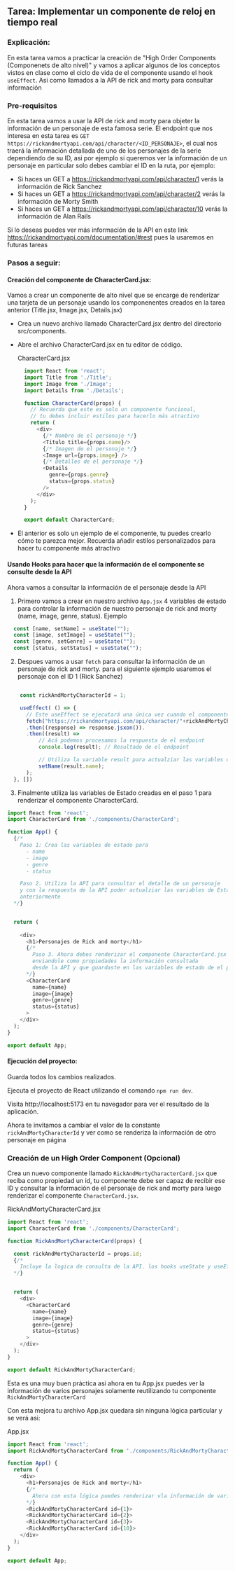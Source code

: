 ## Tarea: Implementar un componente de reloj en tiempo real

### Explicación:
En esta tarea vamos a practicar la creación de "High Order Components (Componenets de alto nivel)" y vamos a aplicar algunos de los conceptos vistos en clase como el ciclo de vida de el componente usando el hook `useEffect`. Asi como llamados a la API de rick and morty para consultar información

### Pre-requisitos

En esta tarea vamos a usar la API de rick and morty para objeter la información de un personaje de esta famosa serie. El endpoint que nos interesa en esta tarea es `GET https://rickandmortyapi.com/api/character/<ID_PERSONAJE>`, el cual nos traerá la información detallada de uno de los personajes de la serie dependiendo de su ID, asi por ejemplo si queremos ver la información de un personaje en particular solo debes cambiar el ID en la ruta, por ejemplo:

  - Si haces un GET a https://rickandmortyapi.com/api/character/1 verás la información de Rick Sanchez
  - Si haces un GET a https://rickandmortyapi.com/api/character/2 verás la información de Morty Smith
  - Si haces un GET a https://rickandmortyapi.com/api/character/10 verás la información de Alan Rails

Si lo deseas puedes ver más información de la API en este link https://rickandmortyapi.com/documentation/#rest pues la usaremos en futuras tareas

### Pasos a seguir:

#### Creación del componente de CharacterCard.jsx: 
Vamos a crear un componente de alto nivel que se encarge de renderizar una tarjeta de un personaje usando los componenentes creados en la tarea anterior (Title.jsx, Image.jsx, Details.jsx)

  - Crea un nuevo archivo llamado CharacterCard.jsx dentro del directorio src/components.
  - Abre el archivo CharacterCard.jsx en tu editor de código.

    CharacterCard.jsx

    ```javascript
      import React from 'react';
      import Title from './Title';
      import Image from './Image';
      import Details from './Details';

      function CharacterCard(props) {
        // Recuerda que este es solo un componente funcional, 
        // tu debes incluir estilos para hacerlo más atractivo
        return (
          <div>
            {/* Nombre de el personaje */}
            <Titulo title={props.name}/>
            {/* Imagen de el personaje */}
            <Image url={props.image} />
            {/* Detalles de el personaje */}
            <Details 
              genre={props.genre} 
              status={props.status} 
            />
          </div>
        );
      }

      export default CharacterCard;
    ```
  - El anterior es solo un ejemplo de el componente, tu puedes crearlo cómo te parezca mejor. Recuerda añadir estilos personalizados para hacer tu componente más atractivo

#### Usando Hooks para hacer que la información de el componente se consulte desde la API

Ahora vamos a consultar la información de el personaje desde la API

1. Primero vamos a crear en nuestro archivo `App.jsx` 4 variables de estado para controlar la información de nuestro personaje de rick and morty (name, image, genre, status). Ejemplo

  ```javascript
    const [name, setName] = useState("");
    const [image, setImage] = useState("");
    const [genre, setGenre] = useState("");
    const [status, setStatus] = useState("");
  ```

2. Despues vamos a usar `fetch` para consultar la información de un personaje de rick and morty. para el siguiente ejemplo usaremos el personaje con el ID 1 (Rick Sanchez)

  ```javascript

      const rickAndMortyCharacterId = 1;

      useEffect( () => {
        // Este useEffect se ejecutará una única vez cuando el componente se monte
        fetch("https://rickandmortyapi.com/api/character/"+rickAndMortyCharacterId)
        .then((response) => response.jsxon()).
        .then((result) => 
            // Acá podemos procesamos la respuesta de el endpoint
            console.log(result); // Resultado de el endpoint

            // Utiliza la variable result para actualziar las variables de estado de el paso 1
            setName(result.name);
        );
    }, [])  
  ```
3. Finalmente utiliza las variables de Estado creadas en el paso 1 para renderizar el componente CharacterCard.

```javascript
import React from 'react';
import CharacterCard from './components/CharacterCard';

function App() {
  {/* 
    Paso 1: Crea las variables de estado para
      - name
      - image
      - genre
      - status

    Paso 2. Utiliza la API para consultar el detalle de un personaje
    y con la respuesta de la API poder actualziar las variables de Estado creadas 
    anteriormente
  */}


  return (
  
    <div>
      <h1>Personajes de Rick and morty</h1>
      {/* 
        Paso 3. Ahora debes renderizar el componente CharacterCard.jsx 
        enviandole como propiedades la información consultada 
        desde la API y que guardaste en las variables de estado de el paso 1 
      */}
      <CharacterCard 
        name={name}
        image={image}
        genre={genre}
        status={status}
      >
    </div>
  );
}

export default App;
```

#### Ejecución del proyecto:

Guarda todos los cambios realizados.

Ejecuta el proyecto de React utilizando el comando `npm run dev`.

Visita  http://localhost:5173 en tu navegador para ver el resultado de la aplicación.

Ahora te invitamos a cambiar el valor de la constante `rickAndMortyCharacterId` y ver como se renderiza la información de otro personaje en página 

### Creación de un High Order Component (Opcional)
Crea un nuevo componente llamado `RickAndMortyCharacterCard.jsx` que reciba como propiedad un id, tu componente debe ser capaz de recibir ese ID y consultar la información de el personaje de rick and morty para luego renderizar el componente `CharacterCard.jsx`. 

RickAndMortyCharacterCard.jsx
```javascript
import React from 'react';
import CharacterCard from './components/CharacterCard';

function RickAndMortyCharacterCard(props) {

  const rickAndMortyCharacterId = props.id;
  {/* 
    Incluye la logica de consulta de la API. los hooks useState y useEffect
  */}


  return (
    <div>
      <CharacterCard 
        name={name}
        image={image}
        genre={genre}
        status={status}
      >
    </div>
  );
}

export default RickAndMortyCharacterCard;
```

Esta es una muy buen práctica asi ahora en tu App.jsx puedes ver la información de varios personajes solamente reutilizando tu componente `RickAndMortyCharacterCard`

Con esta mejora tu archivo App.jsx quedara sin ninguna lógica particular y se verá asi:

App.jsx
```javascript
import React from 'react';
import RickAndMortyCharacterCard from './components/RickAndMortyCharacterCard';

function App() {
  return (
    <div>
      <h1>Personajes de Rick and morty</h1>
      {/* 
        Ahora con esta lógica puedes renderizar vla información de varios personajes
      */}
      <RickAndMortyCharacterCard id={1}>
      <RickAndMortyCharacterCard id={2}>
      <RickAndMortyCharacterCard id={3}>
      <RickAndMortyCharacterCard id={10}>
    </div>
  );
}

export default App;
```
